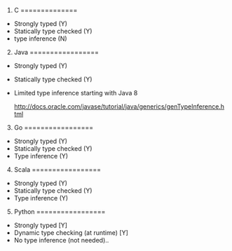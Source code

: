 1. C
==============

- Strongly typed (Y)
- Statically type checked (Y)
- type inference (N)

2. Java
=================

- Strongly typed (Y)
- Statically type checked (Y)
- Limited type inference starting with Java 8

    http://docs.oracle.com/javase/tutorial/java/generics/genTypeInference.html

3. Go
=================

- Strongly typed (Y)
- Statically type checked (Y)
- Type inference (Y)

4. Scala
=================

- Strongly typed (Y)
- Statically type checked (Y)
- Type inference (Y)

5. Python
=================

- Strongly typed [Y]
- Dynamic type checking (at runtime) [Y]
- No type inference (not needed)..


